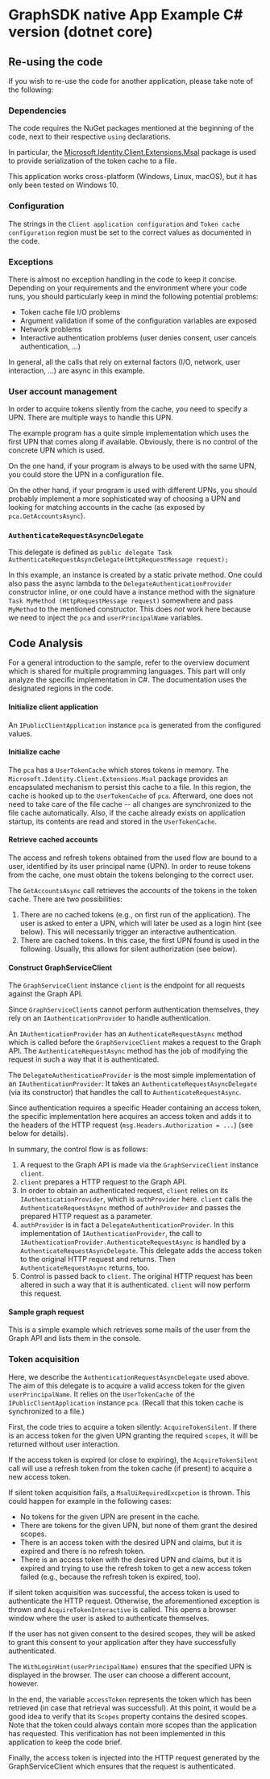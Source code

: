 # GraphSDK native App Example C# version (dotnet core)

## Re-using the code

If you wish to re-use the code for another application, please take note of
the following:

### Dependencies

The code requires the NuGet packages mentioned at the beginning of the code,
next to their respective `using` declarations.

In particular, the
[Microsoft.Identity.Client.Extensions.Msal](https://github.com/AzureAD/microsoft-authentication-extensions-for-dotnet)
package is used to provide serialization of the token cache to a file.

This application works cross-platform (Windows, Linux, macOS), but it has only
been tested on Windows 10.

### Configuration

The strings in the `Client application configuration` and `Token cache configuration` 
region must be set to the correct values as documented in the code.

### Exceptions

There is almost no exception handling in the code to keep it concise.
Depending on your requirements and the environment where your code runs, you
should particularly keep in mind the following potential problems:

- Token cache file I/O problems
- Argument validation if some of the configuration variables are exposed
- Network problems
- Interactive authentication problems (user denies consent, user cancels
  authentication, ...)

In general, all the calls that rely on external factors (I/O, network, user
interaction, ...) are async in this example.

### User account management

In order to acquire tokens silently from the cache, you need to specify a UPN.
There are multiple ways to handle this UPN.

The example program has a quite simple implementation which uses the first UPN
that comes along if available. Obviously, there is no control of the concrete
UPN which is used.

On the one hand, if your program is always to be used with the same UPN, you
could store the UPN in a configuration file.

On the other hand, if your program is used with different UPNs, you should
probably implement a more sophisticated way of choosing a UPN and looking for
matching accounts in the cache (as exposed by `pca.GetAccountsAsync`).

### `AuthenticateRequestAsyncDelegate`

This delegate is defined as 
`public delegate Task AuthenticateRequestAsyncDelegate(HttpRequestMessage request);`

In this example, an instance is created by a static private method.
One could also pass the async lambda to the `DelegateAuthenticationProvider`
constructor inline, or one could have a instance method with the signature
`Task MyMethod (HttpRequestMessage request)` somewhere and pass `MyMethod` to
the mentioned constructor. This does _not_ work here because we need to inject
the `pca` and `userPrincipalName` variables.

## Code Analysis

For a general introduction to the sample, refer to the overview document which is
shared for multiple programming languages. This part will only analyze the specific
implementation in C#. The documentation uses the designated regions in the code.

#### Initialize client application

An `IPublicClientApplication` instance `pca` is generated from the configured values.

#### Initialize cache

The `pca` has a `UserTokenCache` which stores tokens in memory. The
`Microsoft.Identity.Client.Extensions.Msal` package provides an encapsulated
mechanism to persist this cache to a file. In this region, the cache is hooked
up to the `UserTokenCache` of `pca`. Afterward, one does not need to take care
of the file cache -- all changes are synchronized to the file cache
automatically. Also, if the cache already exists on application startup, its
contents are read and stored in the `UserTokenCache`.

#### Retrieve cached accounts

The access and refresh tokens obtained from the used flow are bound to a user,
identified by its user principal name (UPN). In order to reuse tokens from the
cache, one must obtain the tokens belonging to the correct user.

The `GetAccountsAsync` call retrieves the accounts of the tokens in the
token cache. There are two possibilities:

1. There are no cached tokens (e.g., on first run of the application). The
   user is asked to enter a UPN, which will later be used as a login hint (see
   below). This will necessarily trigger an interactive authentication.
2. There are cached tokens. In this case, the first UPN found is used in the
   following. Usually, this allows for silent authorization (see below).

#### Construct GraphServiceClient

The `GraphServiceClient` instance `client` is the endpoint for all requests
against the Graph API.

Since `GraphServiceClient`s cannot perform authentication themselves, they
rely on an `IAuthenticationProvider` to handle authentication.

An `IAuthenticationProvider` has an `AuthenticateRequestAsync` method which is
called before the `GraphServiceClient` makes a request to the Graph API. The
`AuthenticateRequestAsync` method has the job of modifying the request in such
a way that it is authenticated.

The `DelegateAuthenticationProvider` is the most simple implementation of an
`IAuthenticationProvider`: It takes an `AuthenticateRequestAsyncDelegate` (via
its constructor) that handles the call to `AuthenticateRequestAsync`.

Since authentication requires a specific Header containing an access token, the
specific implementation here acquires an access token and adds it to the
headers of the HTTP request (`msg.Headers.Authorization = ...`) (see below for
details).

In summary, the control flow is as follows:

1. A request to the Graph API is made via the `GraphServiceClient` instance `client`.
2. `client` prepares a HTTP request to the Graph API.
3. In order to obtain an authenticated request, `client` relies on its
   `IAuthenticationProvider`, which is `authProvider` here.
   `client` calls the `AuthenticateRequestAsync` method of `authProvider` and
   passes the prepared HTTP request as a parameter.
4. `authProvider` is in fact a `DelegateAuthenticationProvider`. In this
   implementation of `IAuthenticationProvider`, the call to
   `IAuthenticationProvider.AuthenticateRequestAsync` is handled by a
   `AuthenticateRequestAsyncDelegate`. This delegate adds the access token to
   the original HTTP request and returns. Then `AuthenticateRequestAsync`
   returns, too.
5. Control is passed back to `client`. The original HTTP request has been
   altered in such a way that it is authenticated. `client` will now perform
   this request.

#### Sample graph request

This is a simple example which retrieves some mails of the user from the Graph
API and lists them in the console.

### Token acquisition

Here, we describe the `AuthenticationRequestAsyncDelegate` used above. The aim
of this delegate is to acquire a valid access token for the given `userPrincipalName`.
It relies on the `UserTokenCache` of the `IPublicClientApplication` instance
`pca`. (Recall that this token cache is synchronized to a file.)

First, the code tries to acquire a token silently: `AcquireTokenSilent`. If
there is an access token for the given UPN granting the required `scopes`, it
will be returned without user interaction.

If the access token is expired (or close to expiring), the
`AcquireTokenSilent` call will use a refresh token from the token cache (if
present) to acquire a new access token.

If silent token acquisition fails, a `MsalUiRequiredExcpetion` is thrown. This
could happen for example in the following cases:
- No tokens for the given UPN are present in the cache.
- There are tokens for the given UPN, but none of them grant the desired scopes.
- There is an access token with the desired UPN and claims, but it is expired
  and there is no refresh token.
- There is an access token with the desired UPN and claims, but it is expired
  and trying to use the refresh token to get a new access token failed (e.g.,
  because the refresh token is expired, too).

If silent token acquisition was successful, the access token is used to
authenticate the HTTP request. Otherwise, the aforementioned exception is thrown and
`AcquireTokenInteractive` is called. This opens a browser window where the
user is asked to authenticate themselves.

If the user has not given consent to the desired scopes, they will be asked to
grant this consent to your application after they have successfully
authenticated.

The `WithLoginHint(userPrincipalName)` ensures that the specified UPN is
displayed in the browser. The user can choose a different account, however.

In the end, the variable `accessToken` represents the token which has been
retrieved (in case that retrieval was successful). At this point, it would be
a good idea to verify that its `Scopes` property contains the desired scopes.
Note that the token could always contain more scopes than the application has
requested. This verification has not been implemented in this application to
keep the code brief.

Finally, the access token is injected into the HTTP request generated by the
GraphServiceClient which ensures that the request is authenticated.


